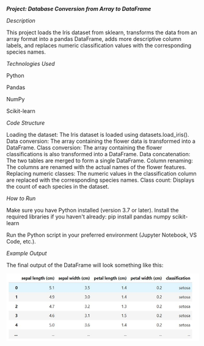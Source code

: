 ***Project: Database Conversion from Array to DataFrame***

*Description* 

This project loads the Iris dataset from sklearn, transforms the data from an array format into a pandas DataFrame, adds more descriptive column labels, and replaces numeric classification values with the corresponding species names. 

*Technologies Used*

Python 

Pandas 

NumPy 

Scikit-learn 

*Code Structure*

Loading the dataset: The Iris dataset is loaded using datasets.load_iris(). 
Data conversion: The array containing the flower data is transformed into a DataFrame. 
Class conversion: The array containing the flower classifications is also transformed into a DataFrame. 
Data concatenation: The two tables are merged to form a single DataFrame. 
Column renaming: The columns are renamed with the actual names of the flower features. 
Replacing numeric classes: The numeric values in the classification column are replaced with the corresponding species names. 
Class count: Displays the count of each species in the dataset. 

*How to Run* 

Make sure you have Python installed (version 3.7 or later). 
Install the required libraries if you haven't already: pip install pandas numpy scikit-learn 
  

Run the Python script in your preferred environment (Jupyter Notebook, VS Code, etc.). 

*Example Output*

The final output of the DataFrame will look something like this: 

![image1](https://github.com/cipieroteds/iris_dataframe/blob/main/image.JPG)


